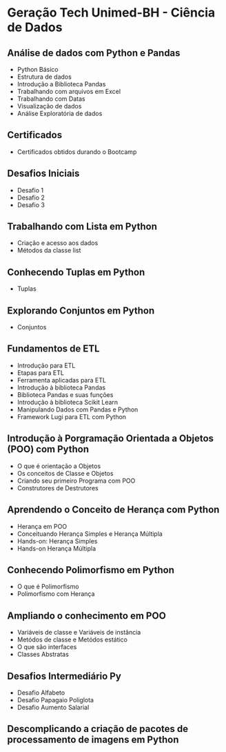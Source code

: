 # Geração Tech Unimed-BH - Ciência de Dados

## **Análise de dados com Python e Pandas**
 - Python Básico
 - Estrutura de dados
 - Introdução a Biblioteca Pandas
 - Trabalhando com arquivos em Excel
 - Trabalhando com Datas
 - Visualização de dados
 - Análise Exploratória de dados

## **Certificados**
 - Certificados obtidos durando o Bootcamp
 
## **Desafios Iniciais**
 - Desafio 1
 - Desafio 2
 - Desafio 3

## **Trabalhando com Lista em Python**
 - Criação e acesso aos dados
 - Métodos da classe list

## **Conhecendo Tuplas em Python**
 - Tuplas
 
## **Explorando Conjuntos em Python**
 - Conjuntos
 
## **Fundamentos de ETL**
 - Introdução para ETL
 - Etapas para ETL
 - Ferramenta aplicadas para ETL
 - Introdução à biblioteca Pandas
 - Biblioteca Pandas e suas funções
 - Introdução à biblioteca Scikit Learn
 - Manipulando Dados com Pandas e Python
 - Framework Lugi para ETL com Python

## **Introdução à Porgramação Orientada a Objetos (POO) com Python**
 - O que é orientação a Objetos
 - Os conceitos de Classe e Objetos
 - Criando seu primeiro Programa com POO
 - Construtores de Destrutores

## **Aprendendo o Conceito de Herança com Python**
 - Herança em POO
 - Conceituando Herança Simples e Herança Múltipla
 - Hands-on: Herança Simples
 - Hands-on Herança Múltipla

## Conhecendo Polimorfismo em Python
 - O que é Polimorfismo
 - Polimorfismo com Herança

## Ampliando o conhecimento em POO
 - Variáveis de classe e Variáveis de instância
 - Metódos de classe e Metódos estático
 - O que são interfaces
 - Classes Abstratas

## Desafios Intermediário Py
 - Desafio Alfabeto
 - Desafio Papagaio Poliglota
 - Desafio Aumento Salarial

## Descomplicando a criação de pacotes de processamento de imagens em Python



